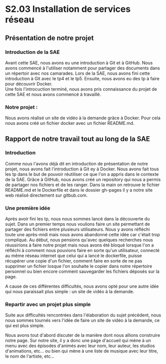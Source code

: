 # S2.03 Installation de services réseau

## Présentation de notre projet

### Introduction de la SAE

Avant cette SAE, nous avons eu une introduction à Git et à GitHub. Nous avons commencé à l'utiliser notamment pour partager des documents dans un répertoir avec nos camarades. Lors de la SAE, nous avons fini cette introduction à Git avec le tp4 et le tp5. 
Ensuite, nous avons eu des tp à faire pour découvrir Docker.   
Une fois l'introcuction terminé, nous avons pris connaissance du projet de cette SAE et nous avons commencé à travaillé.


### Notre projet :

Nous avons réalisé un site de vidéo à la demande grâce à Docker. Pour cela nous avons créé un fichier docker avec un fichier README.md.
  
## Rapport de notre travail tout au long de la SAE

### Introduction 

Comme nous l'avons déjà dit en introduction de présentation de notre projet, nous avons fait l'introduction à Git ey à Docker. Nous avons fait tous les tp dans le but de pouvoir réutiliser ce que l'on a appris dans le contexte de la SAE. Grâce à GitHub, nous avons créé un repository qui nous a permis de partager nos fichiers et de les ranger. Dans la main on retrouve le fichier README.md et le Dockerfile et dans le dossier gh-pages il y a notre site web réalisé directement sur gitbub.com.

### Une première idée

Après avoir fini les tp, nous nous sommes lancé dans la découverte du sujet. Dans un premier temps nous voulions faire un site permettant de partager des fichiers entre plusieurs utilisateurs. Nous y avons réfléchi toute une après-midi mais nous avons abandonné cette idée car c'était trop compliqué. Au début, nous pensions qu'avec quelques recherches nous réussirions à faire notre projet mais nous avons été bloqué lorsque l'on a réfléchi à comment nous pouvions faire en sorte qu'un utilisateur, connecté au même réseau internet que celui qui a lancé le dockerfile, puisse récupérer une copie d'un fichier, comment faire en sorte de ne pas supprimer un fichier losque l'on souhaite le copier dans notre répertoire personnel ou bien encore comment sauvegarder les fichiers déposés sur la page.

A cause de ces différentes difficultés, nous avons opté pour une autre idée qui nous paraissait plus simple : un site de vidéo à la demande.

### Repartir avec un projet plus simple

Suite aux difficultés rencontrées dans l'élaboration du sujet précédent, nous nous sommes tournés vers l'idée de faire un site de vidéo à la demande, ce qui est plus simple. 

Nous avons tout d'abord discuter de la manière dont nous allions construire notre page. Sur notre site, il y a donc une page d'accueil qui mène à un menu avec des épisodes d'animés avec leur nom, leur auteur, les studios d'animations, etc... ou bien qui mène à une liste de musique avec leur titre, le nom de l'artiste, etc... 

